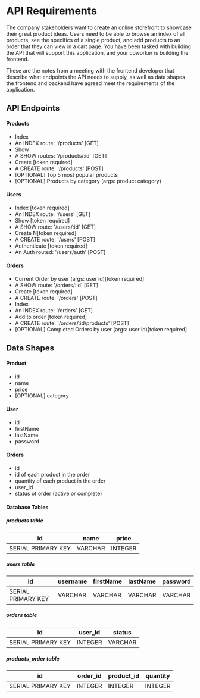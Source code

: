 # API Requirements
The company stakeholders want to create an online storefront to showcase their great product ideas. Users need to be able to browse an index of all products, see the specifics of a single product, and add products to an order that they can view in a cart page. You have been tasked with building the API that will support this application, and your coworker is building the frontend.

These are the notes from a meeting with the frontend developer that describe what endpoints the API needs to supply, as well as data shapes the frontend and backend have agreed meet the requirements of the application. 

## API Endpoints
#### Products
- Index 
- An INDEX route: '/products' [GET]
- Show 
- A SHOW routes: '/products/:id' [GET]
- Create [token required]
- A CREATE route: '/products' [POST]
- [OPTIONAL] Top 5 most popular products 
- [OPTIONAL] Products by category (args: product category)

#### Users
- Index [token required] 
- An INDEX route: '/users' [GET]
- Show [token required] 
- A SHOW route: '/users/:id' [GET]
- Create N[token required] 
- A CREATE route: '/users' [POST]
- Authenticate [token required]
- An Auth routed: '/users/auth' [POST]

#### Orders
- Current Order by user (args: user id)[token required] 
- A SHOW route: '/orders/:id' [GET]
- Create [token required] 
- A CREATE route: '/orders' [POST]
- Index 
- An INDEX route: '/orders' [GET]
- Add to order [token required]
- A CREATE route: '/orders/:id/products' [POST]
- [OPTIONAL] Completed Orders by user (args: user id)[token required]

## Data Shapes
#### Product
-  id
- name
- price
- [OPTIONAL] category

#### User
- id
- firstName
- lastName
- password

#### Orders
- id
- id of each product in the order
- quantity of each product in the order
- user_id
- status of order (active or complete)

#### Database Tables
##### products table
| id | name | price |
| -- | ---- | ----- |
| SERIAL PRIMARY KEY | VARCHAR | INTEGER |

##### users table
| id | username | firstName | lastName | password |
| -- | -------- | --------- | -------- | -------- |
| SERIAL PRIMARY KEY | VARCHAR | VARCHAR | VARCHAR | VARCHAR |

##### orders table
| id | user_id | status |
| -- | ------- | ------ |
| SERIAL PRIMARY KEY | INTEGER | VARCHAR |
##### products_order table 
| id | order_id | product_id | quantity|
| -- | -------- | ---------- | ------- |
| SERIAL PRIMARY KEY | INTEGER | INTEGER | INTEGER|